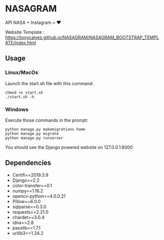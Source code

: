 # NASAGRAM
API NASA + Instagram = ❤️

Website Template : https://tonycalvez.github.io/NASAGRAM/NASAGRAM_BOOTSTRAP_TEMPLATE/index.html

## Usage
### Linux/MacOs
Launch the start.sh file with this command:
~~~
chmod +x start.sh
./start.sh -h
~~~
### Windows
Execute those commands in the prompt:
~~~
python manage.py makemigrations home
python manage.py migrate
python manage.py runserver
~~~

You should see the Django powered website on 127.0.0.1:8000

## Dependencies

  * Certifi==2019.3.9
  * Django==2.2
  * color-transfer==0.1
  * numpy==1.16.2
  * opencv-python==4.0.0.21
  * Pillow==6.0.0
  * sqlparse==0.3.0
  * requests==2.21.0
  * chardet==3.0.4
  * idna==2.8
  * passlib==1.7.1 
  * urllib3==1.24.2
